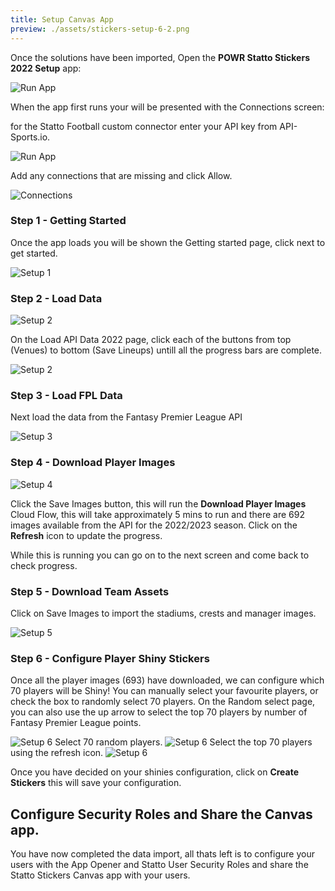 ```yaml
---
title: Setup Canvas App
preview: ./assets/stickers-setup-6-2.png
---
```


Once the solutions have been imported, Open the **POWR Statto Stickers 2022 Setup** app:

![Run App](./assets/runsetup.png)

When the app first runs your will be presented with the Connections screen:

for the Statto Football custom connector enter your API key from API-Sports.io.

![Run App](./assets/enter-api-key.png)

Add any connections that are missing and click Allow.

![Connections](./assets/connections.png)

### Step 1 - Getting Started

Once the app loads you will be shown the Getting started page, click next to get started.

![Setup 1](./assets/stickers-setup-1.png)

### Step 2 - Load Data

![Setup 2](./assets/stickers-setup-2.png)

On the Load API Data 2022 page, click each of the buttons from top (Venues) to bottom (Save Lineups) untill all the progress bars are complete.

![Setup 2](./assets/stickers-setup-2.png)

### Step 3 - Load FPL Data

Next load the data from the Fantasy Premier League API

![Setup 3](./assets/stickers-setup-3.png)

### Step 4 - Download Player Images

![Setup 4](./assets/stickers-setup-4.png)

Click the Save Images button, this will run the **Download Player Images** Cloud Flow, this will take approximately 5 mins to run and there are 692 images available from the API for the 2022/2023 season. Click on the **Refresh** icon to update the progress.

While this is running you can go on to the next screen and come back to check progress.

### Step 5 - Download Team Assets
Click on Save Images to import the stadiums, crests and manager images.

![Setup 5](./assets/stickers-setup-5.png)

### Step 6 - Configure Player Shiny Stickers

Once all the player images (693) have downloaded, we can configure which 70 players will be Shiny! You can manually select your favourite players, or check the box to randomly select 70 players. On the Random select page, you can also use the up arrow to select the top 70 players by number of Fantasy Premier League points.

![Setup 6](./assets/stickers-setup-6-1.png)
Select 70 random players.
![Setup 6](./assets/stickers-setup-6-2.png)
Select the top 70 players using the refresh icon.
![Setup 6](./assets/stickers-setup-6-3.png)

Once you have decided on your shinies configuration, click on **Create Stickers** this will save your configuration.

## Configure Security Roles and Share the Canvas app.

You have now completed the data import, all thats left is to configure your users with the App Opener and Statto User Security Roles and share the Statto Stickers Canvas app with your users.
